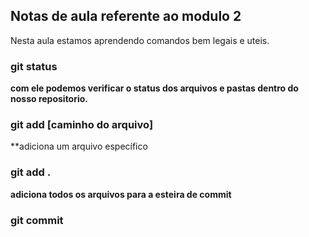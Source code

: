 ## Notas de aula referente ao modulo 2

Nesta aula estamos aprendendo comandos bem legais e uteis.

### git status
**com ele podemos verificar o status dos arquivos e pastas dentro do nosso repositorio.**

### git add [caminho do arquivo]
**adiciona um arquivo específico

### git add .
**adiciona todos os arquivos para a esteira de commit**

### git commit